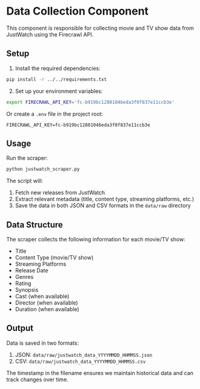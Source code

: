 # Data Collection Component

This component is responsible for collecting movie and TV show data from JustWatch using the Firecrawl API.

## Setup

1. Install the required dependencies:
```bash
pip install -r ../../requirements.txt
```

2. Set up your environment variables:
```bash
export FIRECRAWL_API_KEY='fc-b919bc12801046eda3f0f837e11ccb3e'
```

Or create a `.env` file in the project root:
```
FIRECRAWL_API_KEY=fc-b919bc12801046eda3f0f837e11ccb3e
```

## Usage

Run the scraper:
```bash
python justwatch_scraper.py
```

The script will:
1. Fetch new releases from JustWatch
2. Extract relevant metadata (title, content type, streaming platforms, etc.)
3. Save the data in both JSON and CSV formats in the `data/raw` directory

## Data Structure

The scraper collects the following information for each movie/TV show:
- Title
- Content Type (movie/TV show)
- Streaming Platforms
- Release Date
- Genres
- Rating
- Synopsis
- Cast (when available)
- Director (when available)
- Duration (when available)

## Output

Data is saved in two formats:
1. JSON: `data/raw/justwatch_data_YYYYMMDD_HHMMSS.json`
2. CSV: `data/raw/justwatch_data_YYYYMMDD_HHMMSS.csv`

The timestamp in the filename ensures we maintain historical data and can track changes over time.
